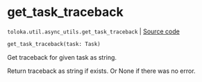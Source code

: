 # get_task_traceback
`toloka.util.async_utils.get_task_traceback` | [Source code](https://github.com/Toloka/toloka-kit/blob/v0.1.25/src/util/async_utils.py#L149)

```python
get_task_traceback(task: Task)
```

Get traceback for given task as string.


Return traceback as string if exists. Or None if there was no error.

